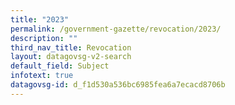 ```yaml
---
title: "2023"
permalink: /government-gazette/revocation/2023/
description: ""
third_nav_title: Revocation
layout: datagovsg-v2-search
default_field: Subject
infotext: true
datagovsg-id: d_f1d530a536bc6985fea6a7ecacd8706b
---
```


